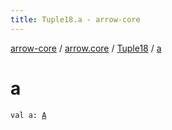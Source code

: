 ```yaml
---
title: Tuple18.a - arrow-core
---
```


[arrow-core](../../index.html) / [arrow.core](../index.html) / [Tuple18](index.html) / [a](./a.html)

# a

`val a: `[`A`](index.html#A)